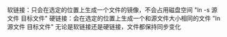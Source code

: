 软链接：只会在选定的位置上生成一个文件的镜像，不会占用磁盘空间
"ln -s 源文件 目标文件"
硬链接：会在选定的位置上生成一个和源文件大小相同的文件
"ln 源文件 目标文件"
无论是软链接还是硬链接，文件都保持同步变化
